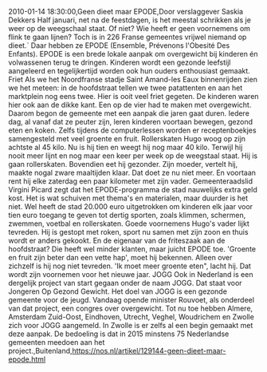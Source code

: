 2010-01-14 18:30:00,Geen dieet maar EPODE,Door verslaggever Saskia Dekkers Half januari, net na de feestdagen, is het meestal schrikken als je weer op de weegschaal staat. Of niet? Wie heeft er geen voornemens om flink te gaan lijnen? Toch is in 226 Franse gemeentes vrijwel niemand op dieet.` Daar hebben ze EPODE (Ensemble, Prévenons l'Obesité Des Enfants). EPODE is een brede lokale aanpak om overgewicht bij kinderen én volwassenen terug te dringen. Kinderen wordt een gezonde leefstijl aangeleerd en tegelijkertijd worden ook hun ouders enthousiast gemaakt. Friet Als we het Noordfranse stadje Saint Amand-les Eaux binnenrijden zien we het meteen: in de hoofdstraat tellen we twee patattenten en aan het marktplein nog eens twee. Hier is ooit veel friet gegeten. De kinderen waren hier ook aan de dikke kant. Een op de vier had te maken met overgewicht. Daarom begon de gemeente met een aanpak die jaren gaat duren. Iedere dag, al vanaf dat ze peuter zijn, leren kinderen voortaan bewegen, gezond eten en koken. Zelfs tijdens de computerlessen worden er receptenboekjes samengesteld met veel groente en fruit. Rollerskaten Hugo woog op zijn achtste al 45 kilo. Nu is hij tien en weegt hij nog maar 40 kilo. Terwijl hij nooit meer lijnt en nog maar een keer per week op de weegstaal staat. Hij is gaan rollerskaten. Bovendien eet hij gezonder. Zijn moeder, vertelt hij, maakte nogal zware maaltijden klaar. Dat doet ze nu niet meer. En voortaan rent hij elke zaterdag een paar kilometer met zijn vader. Gemeenteraadslid Virgini Picard zegt dat het EPODE-programma de stad nauwelijks extra geld kost. Het is wat schuiven met thema's en materialen, maar duurder is het niet. Wel heeft de stad 20.000 euro uitgetrokken om kinderen elk jaar voor tien euro toegang te geven tot dertig sporten, zoals klimmen, schermen, zwemmen, voetbal en rollerskaten. Goede voornemens Hugo's vader lijkt tevreden. Hij is gestopt met roken, sport nu samen met zijn zoon en thuis wordt er anders gekookt. En de eigenaar van de friteszaak aan de hoofdstraat? Die heeft wel minder klanten, maar juicht EPODE toe. 'Groente en fruit zijn beter dan een vette hap', moet hij bekennen. Alleen over zichzelf is hij nog niet tevreden. 'Ik moet meer groente eten", lacht hij. Dat wordt zijn voornemen voor het nieuwe jaar. JOGG Ook in Nederland is een dergelijk project van start gegaan onder de naam JOGG. Dat staat voor Jongeren Op Gezond Gewicht. Het doel van JOGG is een gezonde gemeente voor de jeugd. Vandaag opende minister Rouvoet, als onderdeel van dat project, een congres over overgewicht. Tot nu toe hebben Almere, Amsterdam Zuid-Oost, Eindhoven, Utrecht, Veghel, Woudrichem en Zwolle zich voor JOGG aangemeld. In Zwolle is er zelfs al een begin gemaakt met deze aanpak. De bedoeling is dat in 2015 minstens 75 Nederlandse gemeenten meedoen aan het project.,Buitenland,https://nos.nl/artikel/129144-geen-dieet-maar-epode.html